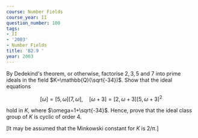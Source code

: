 ```yaml
---
course: Number Fields
course_year: II
question_number: 100
tags:
- II
- '2003'
- Number Fields
title: 'B2.9 '
year: 2003
---
```



By Dedekind's theorem, or otherwise, factorise $2,3,5$ and 7 into prime ideals in the field $K=\mathbb{Q}(\sqrt{-34})$. Show that the ideal equations

$$[\omega]=[5, \omega][7, \omega], \quad[\omega+3]=[2, \omega+3][5, \omega+3]^{2}$$

hold in $K$, where $\omega=1+\sqrt{-34}$. Hence, prove that the ideal class group of $K$ is cyclic of order $4 .$

[It may be assumed that the Minkowski constant for $K$ is $2 / \pi$.]